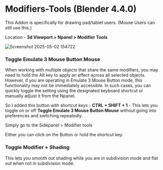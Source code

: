 # Modifiers-Tools (Blender 4.4.0)
This Addon is specifically for drawing pad/tablet users. (Mouse Users can still use this.)

Location - **3d Viewport > Npanel > Modifier Tools**

![Screenshot 2025-05-02 154722](https://github.com/user-attachments/assets/926fc0ea-96bc-4763-942f-becc83e0b6c8)

### Toggle Emulate 3 Mouse Button Mouse
When working with multiple objects that share the same modifiers, you may need to hold the Alt key to apply an effect across all selected objects. However, if you are operating in Emulate 3 Mouse Button mode, this functionality may not be immediately accessible. In such cases, you can quickly toggle the setting using the designated keyboard shortcut or manually adjust it from the  Npanel.

So I added this button with shortcut keys -  **CTRL + SHIFT + 1** - 
This lets you toggle on or off **Toggle Emulate 3 Mouse Button Mouse** without going into preferences and switching repeatedly.

Simply go to the Sidepanel > Modifier tools

Either you can click on the Button or hold the shortcut key.

### Toggle Modifier + Shading
This lets you smooth out shading while you are in subdivision mode and flat out when not in subdivision mode.






 
